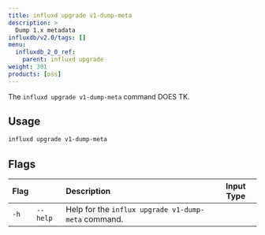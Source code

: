 ```yaml
---
title: influxd upgrade v1-dump-meta
description: >
  Dump 1.x metadata
influxdb/v2.0/tags: []
menu:
  influxdb_2_0_ref:
    parent: influxd upgrade
weight: 301
products: [oss]
---
```


The `influxd upgrade v1-dump-meta` command DOES TK.

## Usage
```sh
influxd upgrade v1-dump-meta
```
## Flags
| Flag |          | Description                                         | Input Type |
|:-----|:---------|:----------------------------------------------------|:----------:|
| `-h` | `--help` | Help for the `influx upgrade v1-dump-meta` command. |            |
